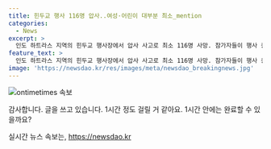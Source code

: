 ```yaml
---
title: 힌두교 행사 116명 압사..여성·어린이 대부분 최소_mention
categories:
  - News
excerpt: >
  인도 하트라스 지역의 힌두교 행사장에서 압사 사고로 최소 116명 사망. 참가자들이 행사 종료 후 떠나는 도중 발생. 대다수가 여성과 어린이. 80여명 부상, 사망자 수 증가 우려. 경찰, 행사장 수용능력 초과와 안전조치 미비 등 조사 중. 종교행사 압사 사고는 인도에서 빈발. 2013년 마디아프라데시주에서 115명, 2011년 케랄라주에서 100여명 사망. #인도 #압사 #종교 #사건사고
feature_text: >
  인도 하트라스 지역의 힌두교 행사장에서 압사 사고로 최소 116명 사망. 참가자들이 행사 종료 후 떠나는 도중 발생. 대다수가 여성과 어린이. 80여명 부상, 사망자 수 증가 우려. 경찰, 행사장 수용능력 초과와 안전조치 미비 등 조사 중. 종교행사 압사 사고는 인도에서 빈발. 2013년 마디아프라데시주에서 115명, 2011년 케랄라주에서 100여명 사망. #인도 #압사 #종교 #사건사고
image: 'https://newsdao.kr/res/images/meta/newsdao_breakingnews.jpg'
---
```


<p><img src="https://newsdao.kr/res/images/meta/newsdao_breakingnews.jpg" alt="ontimetimes 속보" /></p>

<p>감사합니다. 글을 쓰고 있습니다. 1시간 정도 걸릴 거 같아요. 1시간 안에는 완료할 수 있을까요?</p>
실시간 뉴스 속보는, <a href="https://newsdao.kr" rel="dofollow">https://newsdao.kr</a>



